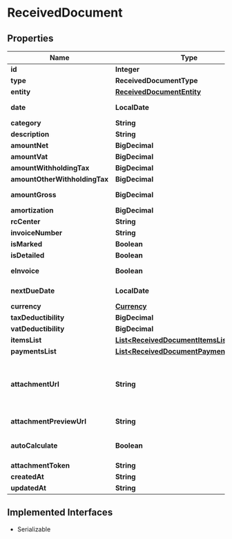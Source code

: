 

# ReceivedDocument


## Properties

| Name | Type | Description | Notes |
|------------ | ------------- | ------------- | -------------|
|**id** | **Integer** | Unique identifier of the document. |  [optional] |
|**type** | **ReceivedDocumentType** |  |  [optional] |
|**entity** | [**ReceivedDocumentEntity**](ReceivedDocumentEntity.md) |  |  [optional] |
|**date** | **LocalDate** | Date of the document [If not specified, today date is used]. |  [optional] |
|**category** | **String** | Document category. |  [optional] |
|**description** | **String** | Document description. |  [optional] |
|**amountNet** | **BigDecimal** | Total net amount. |  [optional] |
|**amountVat** | **BigDecimal** | Total vat amount. |  [optional] |
|**amountWithholdingTax** | **BigDecimal** | Withholding tax amount. |  [optional] |
|**amountOtherWithholdingTax** | **BigDecimal** | Other withholding tax amount. |  [optional] |
|**amountGross** | **BigDecimal** | [Read Only] Total gross amount. |  [optional] [readonly] |
|**amortization** | **BigDecimal** | Amortization value |  [optional] |
|**rcCenter** | **String** | Revenue center. |  [optional] |
|**invoiceNumber** | **String** | Invoice number |  [optional] |
|**isMarked** | **Boolean** |  |  [optional] |
|**isDetailed** | **Boolean** |  |  [optional] |
|**eInvoice** | **Boolean** | [Read Only] Indicates if this is an e-invoice. |  [optional] |
|**nextDueDate** | **LocalDate** | [Read Only] Next due date. |  [optional] [readonly] |
|**currency** | [**Currency**](Currency.md) |  |  [optional] |
|**taxDeductibility** | **BigDecimal** | Tax deducibility percentage. |  [optional] |
|**vatDeductibility** | **BigDecimal** | Vat deducibility percentage. |  [optional] |
|**itemsList** | [**List&lt;ReceivedDocumentItemsListItem&gt;**](ReceivedDocumentItemsListItem.md) |  |  [optional] |
|**paymentsList** | [**List&lt;ReceivedDocumentPaymentsListItem&gt;**](ReceivedDocumentPaymentsListItem.md) |  |  [optional] |
|**attachmentUrl** | **String** | [Temporary] [Read Only]  Public url of the attached file. Authomatically set if a valid attachment token is passed via POST /received_documents or PUT /received_documents/{documentId}. |  [optional] [readonly] |
|**attachmentPreviewUrl** | **String** | [Temporary] [Read Only]  Attachment preview url. |  [optional] [readonly] |
|**autoCalculate** | **Boolean** | If set to false total items amount and total payments amount can be different. |  [optional] |
|**attachmentToken** | **String** | Uploaded attachement token. |  [optional] |
|**createdAt** | **String** |  |  [optional] |
|**updatedAt** | **String** |  |  [optional] |


## Implemented Interfaces

* Serializable


